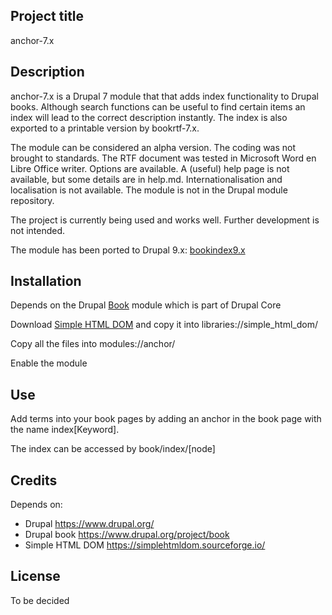 ## Project title

anchor-7.x

## Description
anchor-7.x is a Drupal 7 module that that adds index functionality to Drupal books. Although search functions can be useful to find certain items an index will lead to the correct description instantly. The index is also exported to a printable version by bookrtf-7.x.

The module can be considered an alpha version. The coding was not brought to standards. The RTF document was tested in Microsoft Word en Libre Office writer. Options are available. A (useful) help page is not available, but some details are in help.md. Internationalisation and localisation is not available. The module is not in the Drupal module repository.

The project is currently being used and works well. Further development is not intended.

The module has been ported to Drupal 9.x: [bookindex9.x](https://github.com/cterveen/bookindex-9.x)

## Installation

Depends on the Drupal [Book](https://www.drupal.org/project/book) module which is part of Drupal Core

Download [Simple HTML DOM](https://simplehtmldom.sourceforge.io/) and copy it into libraries://simple_html_dom/

Copy all the files into modules://anchor/

Enable the module

## Use

Add terms into your book pages by adding an anchor in the book page with the name index[Keyword].

The index can be accessed by book/index/[node]

## Credits

Depends on:

- Drupal <https://www.drupal.org/>
- Drupal book <https://www.drupal.org/project/book>
- Simple HTML DOM <https://simplehtmldom.sourceforge.io/>

## License

To be decided
